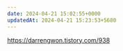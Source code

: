 ```yaml
---
date: 2024-04-21 15:02:55+0000
updatedAt: 2024-04-21 15:23:53+5680
---
```

https://darrengwon.tistory.com/938